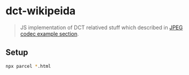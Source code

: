 dct-wikipeida
=====

> JS implementation of DCT relatived stuff which described in [JPEG codec example section](https://en.wikipedia.org/wiki/JPEG#JPEG_codec_example).

## Setup

```bash
npx parcel *.html
```

